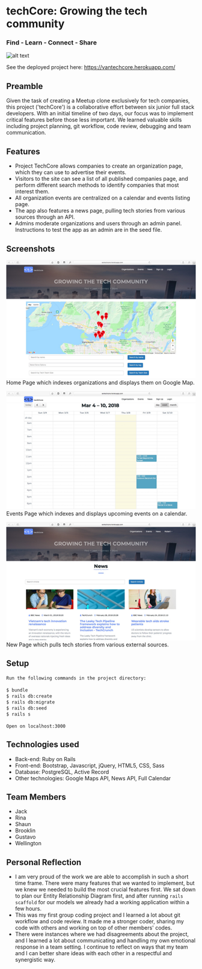 # techCore: Growing the tech community

### Find - Learn - Connect - Share

![alt text](/app/assets/images/techcore-logo.png "techCore")

See the deployed project here: https://vantechcore.herokuapp.com/

## Preamble
Given the task of creating a Meetup clone exclusively for tech companies, this project ('techCore') is a collaborative effort between six junior full stack developers. With an initial timeline of two days, our focus was to implement critical features before those less important. We learned valuable skills including project planning, git workflow, code review, debugging and team communication.

## Features
- Project TechCore allows companies to create an organization page, which they can use to advertise their events.
- Visitors to the site can see a list of all published companies page, and perform different search methods to identify companies that most interest them.
- All organization events are centralized on a calendar and events listing page.
- The app also features a news page, pulling tech stories from various sources through an API.
- Admins moderate organizations and users through an admin panel. Instructions to test the app as an admin are in the seed file.

## Screenshots
![TechCore App Screen Capture Home](/public/screenshot-1.jpg)
Home Page which indexes organizations and displays them on Google Map.

![TechCore App Screen Capture Events](/public/screenshot-3.jpg)
Events Page which indexes and displays upcoming events on a calendar.

![TechCore App Screen Capture News](/public/screenshot-5.jpg)
New Page which pulls tech stories from various external sources.

## Setup
```
Run the following commands in the project directory:

$ bundle
$ rails db:create
$ rails db:migrate
$ rails db:seed
$ rails s

Open on localhost:3000
```

## Technologies used
- Back-end: Ruby on Rails
- Front-end: Bootstrap, Javascript, jQuery, HTML5, CSS, Sass
- Database: PostgreSQL, Active Record
- Other technologies: Google Maps API, News API, Full Calendar

## Team Members
* Jack
* Rina
* Shaun
* Brooklin
* Gustavo
* Wellington

## Personal Reflection
* I am very proud of the work we are able to accomplish in such a short time frame. There were many features that we wanted to implement, but we knew we needed to build the most crucial features first. We sat down to plan our Entity Relationship Diagram first, and after running `rails scaffold` for our models we already had a working application within a few hours.
* This was my first group coding project and I learned a lot about git workflow and code review. It made me a stronger coder, sharing my code with others and working on top of other members' codes.
* There were instances where we had disagreements about the project, and I learned a lot about communicating and handling my own emotional response in a team setting. I continue to reflect on ways that my team and I can better share ideas with each other in a respectful and synergistic way.
